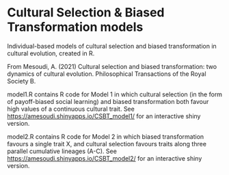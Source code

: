 # Cultural Selection & Biased Transformation models

Individual-based models of cultural selection and biased transformation in cultural evolution, created in R. 

From Mesoudi, A. (2021) Cultural selection and biased transformation: two dynamics of cultural evolution. Philosophical Transactions of the Royal Society B.

model1.R contains R code for Model 1 in which cultural selection (in the form of payoff-biased social learning) and biased transformation both favour high values of a continuous cultural trait. See https://amesoudi.shinyapps.io/CSBT_model1/ for an interactive shiny version.

model2.R contains R code for Model 2 in which biased transformation favours a single trait X, and cultural selection favours traits along three parallel cumulative lineages (A-C). See https://amesoudi.shinyapps.io/CSBT_model2/ for an interactive shiny version.
